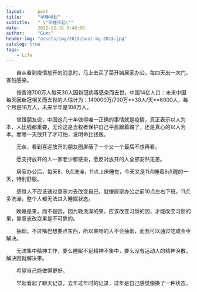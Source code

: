 ```yaml
---
layout:     post
title:      "早睡早起"
subtitle:   " \"早睡早起\""
date:       2022-12-16 8:48:00
author:     "Gumc"
header-img: "assets/img/2015/post-bg-2015.jpg"
catalog: true
tags:
    - Life
---
```



&emsp;&emsp;自从看到疫情放开的消息时，马上去买了菜开始居家办公，每四天出一次门，害怕感染。

&emsp;&emsp;按香港700万人每天30人因新冠病毒感染而去世，中国14亿人口：未来中国每天因新冠相关而去世的人估计为：140000万/700万**30人/天*=6000人，每个月是18万人，未来半年是108万人。

&emsp;&emsp;曾跟朋友说，中国这几十年做得唯一正确的事情就是疫情，真正表示以人为本，人比钱都重要，无论这是当权者保护自己平民跟着蹭了，还是真心的以人为本。而哪一天放开了才可怕，说明命比钱贱。

&emsp;&emsp;无奈，看到喜迎放开的朋友圈屏蔽了一个又一个最后不想再看。

&emsp;&emsp;愿支持放开的人一家老少都感染，愿反对放开的人全部安然无恙。

&emsp;&emsp;居家办公后，每天8、9点洗澡，11点上床睡觉，今天又是11点睡着6点醒的一天，特别舒服。

&emsp;&emsp;感觉人不应该通过意志力去改变自己，就像居家办公之前10点左右下班，11点多洗澡，整个人都无法进入睡眠状态。

&emsp;&emsp;晚睡是果，而不是因，因为晚洗澡的果。应该改变习惯的因，才能改变习惯的果，靠意志改变果是不可靠的。

&emsp;&emsp;抽烟，不过嘴巴想要点东西，所以亲吻的人不会抽烟，而我可以通过吃咸金枣解决。

&emsp;&emsp;无法集中精神工作，要么睡眠不足精神不集中，要么没有运动人的精神涣散，解决因就解决果。

&emsp;&emsp;希望自己能做得更好。

&emsp;&emsp;早起看起了聊天记录，去年过年时的记录，过年是自己感觉像换了一种状态，
